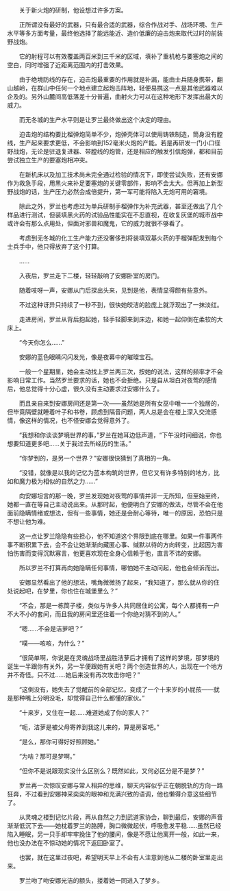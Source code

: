 　　关于新火炮的研制，他设想过许多方案。

　　正所谓没有最好的武器，只有最合适的武器，综合作战对手、战场环境、生产水平等多方面考量，最终他选择了能远能近、造价低廉的迫击炮来取代过时的前装野战炮。

　　它的射程可以有效覆盖两百米到三千米的区域，填补了重机枪与要塞炮之间的空白，同时增强了近距离范围内的打击效果。

　　由于绝境防线的存在，迫击炮最重要的作用就是补漏，能由士兵随身携带，翻山越岭，在群山中任何一个地点建立起炮击阵地，轻便易携这一点是其他武器难以企及的。另外山麓间高低落差十分普遍，曲射火力可以在这种地形下发挥出最大的威力。

　　而无冬城的生产水平则是让罗兰最终做出这个决定的理由。

　　迫击炮的结构要比榴弹炮简单不少，炮弹壳体可以使用铸铁制造，筒身没有膛线，生产起来要求更低，不会影响到152毫米火炮的产能。若是再研发一门小口径野战炮，无论是驻退复进器、带膛线的炮管，还是相应的触发引信炮弹，都和目前尝试独立生产的要塞炮相冲突。

　　在新机床以及加工技术尚未完全通过检验的情况下，即使尝试失败，还有安娜作为救急手段，用黑火来补足要塞炮的关键零部件，影响不会太大。但再加上新型野战炮的话，生产压力必然会成倍提升，第一军可能将陷入无炮可用的窘境。

　　除此之外，罗兰也考虑过为单兵研制手榴弹作为补充武器，甚至还做出了几个样品进行测试，但装填黑火药的试验品性能实在不忍直视，在收复灰堡的城市战中或许会有那么点用处，但面对邪兽和魔鬼，它的威力就很不够看了。

　　考虑到无冬城的化工生产能力还没奢侈到将装填双基火药的手榴弹配发到每个士兵手中，他只得放弃了这个打算。

　　……

　　入夜后，罗兰走下二楼，轻轻敲响了安娜卧室的房门。

　　随着吱呀一声，安娜从门后探出头来，见到是他，表情显得颇有些意外。

　　不过这种讶异只持续了一秒不到，很快她皎洁的脸庞上就浮现出了一抹淡红。

　　走进房间，罗兰从背后抱起她，轻手轻脚来到床边，和她一起仰倒在柔软的大床上。

　　“今天你怎么……”

　　安娜的蓝色眼睛闪闪发光，像是夜幕中的璀璨宝石。

　　一般一个星期里，她会主动找上罗兰两三次，按她的说法，这样的频率才不会影响日常工作。当然罗兰要求的话，她也不会拒绝。只是自从坦白对夜莺的感情后，他总觉得十分心虚，很久没有主动要求过安娜什么了。

　　而且亲自来到安娜房间还是第一次——虽然她是所有女巫中唯一一个独居的，但毕竟隔壁就睡着叶子和书卷，顾虑到隔音问题，两人总是会在楼上深入交流感情，像这样的情况，也不怪安娜会觉得意外了。

　　“我想和你谈谈梦境世界的事，”罗兰在她耳边低声道，“下午没时间细说，你也想要知道更多吧……关于我过去所经历的生活。”

　　“你梦到的，是另一个世界？”安娜很快猜到了真相的一角。

　　“没错，就像是以我的记忆为蓝本构筑的世界，但它又有许多特别的地方，比如和魔力极为相似的自然之力……”

　　向安娜坦言的那一晚，罗兰发现她对夜莺的事情并非一无所知，但至始至终，她都一直在等自己主动说出来。从那时起，他便明白了安娜的做法，尽管不会在他面前隐瞒情绪或想法，但有一些事情，她还是会耐心等待，唯一的原因，恐怕只是不想让他为难。

　　这一点让罗兰隐隐有些担心，他不知道这个界限到底在哪里。如果一件事两件事不断积累下去，会不会让她渐渐向藏匿心事、缄默以待的方向转变，比起因为害怕伤害而变得沉默寡言，他更喜欢现在全身心信赖于他，直言不讳的安娜。

　　所以罗兰不打算再向她隐瞒任何事情，哪怕她不主动问起，他也会倾诉而出。

　　安娜显然看出了他的想法，嘴角微微扬了起来，“我知道了，那么就从你的住处说起吧，在梦里，你也住在城堡里么？”

　　“不会，那是一栋筒子楼，类似与许多人共同居住的公寓，每个人都拥有一户不大不小的套间，而且我的房间里还住着一个你绝对猜不到的人。”

　　“嗯……不会是洁萝吧？”

　　“噗——咳咳，为什么？”

　　“很简单啊，你说是在灵魂战场里战胜洁萝后才拥有了这样的梦境，那梦境的诞生一半跟你有关外，另一半便跟她有关吧？两个创造世界的人，出现在一个地方并不奇怪。只不过……她后来没有再次攻击你吧？”

　　“这倒没有，她失去了觉醒前的全部记忆，变成了一个十来岁的小屁孩——就是那种嘴上分明没毛，却觉得自己什么都懂的家伙。”

　　“十来岁，又住在一起……难道她成了你的家人？”

　　“呃，洁萝是被父母寄养到我这儿来的，算是房客吧。”

　　“是么，那你可得好好照顾她。”

　　“为啥？那可是梦啊。”

　　“但你不是说跟现实没什么区别么？既然如此，又何必区分是不是梦？”

　　罗兰再一次惊叹安娜与常人相异的思维，聊天内容似乎正在朝脱轨的方向一路狂奔，不过看到安娜神采奕奕的眼神和充满兴致的语调，他也懒得介意这些细节了。

　　从灵魂之楼到记忆片段，再从自然之力到武道家协会，聊到最后，安娜的声音渐渐低沉下去——她枕着罗兰的胳膊，胸口微微起伏，呼吸愈发平稳……虽然已经陷入睡眠，另一只手却牢牢挽住了他的腰间，像是不愿让他离开一般，如此一来，他也没办法在不惊动她的情况下返回卧室了。

　　也罢，就在这里过夜吧，希望明天早上不会有人注意到他从二楼的卧室里走出来。

　　罗兰吻了吻安娜光洁的额头，搂着她一同进入了梦乡。
